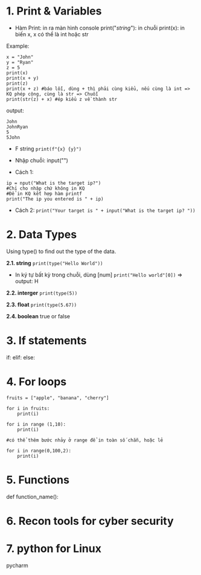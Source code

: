 # 1. Print & Variables
- Hàm Print: in ra màn hình console
print("*string*"): in chuỗi
print(x): in biến x, x có thể là int hoặc str

Example:
```
x = "John"
y = "Ryan"
z = 5
print(x)
print(x + y)
print(z)
print(x + z) #báo lỗi, dùng + thì phải cùng kiểu, nếu cùng là int => KQ phép cộng, cùng là str => Chuỗi
print(str(z) + x) #ép kiểu z về thành str
```
output:
```
John
JohnRyan
5
5John
```

- F string
`print(f"{x} {y}")`

- Nhập chuỗi: input("")
+ Cách 1:
```
ip = nput("What is the target ip?") 
#Chỉ cho nhập chứ không in KQ
#Để in KQ kết hợp hàm printf
print("The ip you entered is " + ip)
```

+ Cách 2:
`print("Your target is " + input("What is the target ip? "))`

# 2. Data Types
Using type() to find out the type of the data.

**2.1. string**
`print(type("Hello World"))`

- In ký tự bất kỳ trong chuỗi, dùng [num]
`print("Hello world"[0])`
=> output: H

**2.2. interger**
`print(type(5))`

**2.3. float**
`print(type(5.67))`

**2.4. boolean**
true or false

# 3. If statements
if:
elif:
else:

# 4. For loops
```
fruits = ["apple", "banana", "cherry"]

for i in fruits:
    print(i)
```

```
for i in range (1,10):
    print(i)

#có thể thêm bước nhảy ở range để in toàn số chẵn, hoặc lẻ

for i in range(0,100,2):
	print(i)
```

# 5. Functions
def function_name():

# 6. Recon tools for cyber security

# 7. python for Linux
pycharm